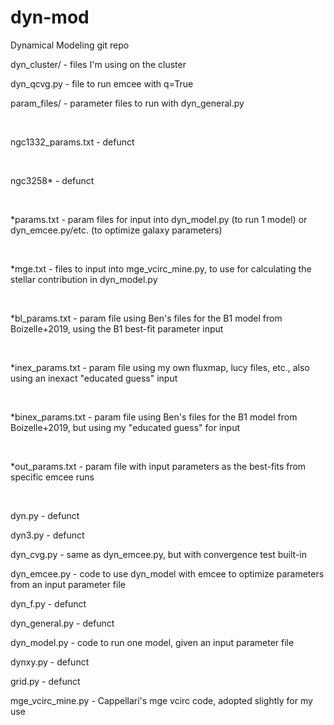 # dyn-mod

Dynamical Modeling git repo

dyn_cluster/ - files I'm using on the cluster<br/>
<p>dyn_qcvg.py - file to run emcee with q=True</p>

param_files/ - parameter files to run with dyn_general.py</p><br/>
<p>ngc1332_params.txt - defunct</p><br/>
<p>ngc3258* - defunct</p><br/>
<p>*params.txt - param files for input into dyn_model.py (to run 1 model) or dyn_emcee.py/etc. (to optimize galaxy parameters)</p><br/>
<p>*mge.txt - files to input into mge_vcirc_mine.py, to use for calculating the stellar contribution in dyn_model.py</p><br/>
<p>*bl_params.txt - param file using Ben's files for the B1 model from Boizelle+2019, using the B1 best-fit parameter input</p><br/>
<p>*inex_params.txt - param file using my own fluxmap, lucy files, etc., also using an inexact "educated guess" input</p><br/>
<p>*binex_params.txt - param file using Ben's files for the B1 model from Boizelle+2019, but using my "educated guess" for input</p><br/>
<p>*out_params.txt - param file with input parameters as the best-fits from specific emcee runs</p><br/>

dyn.py - defunct

dyn3.py - defunct

dyn_cvg.py - same as dyn_emcee.py, but with convergence test built-in

dyn_emcee.py - code to use dyn_model with emcee to optimize parameters from an input parameter file

dyn_f.py - defunct

dyn_general.py - defunct

dyn_model.py - code to run one model, given an input parameter file

dynxy.py - defunct

grid.py - defunct

mge_vcirc_mine.py - Cappellari's mge vcirc code, adopted slightly for my use
